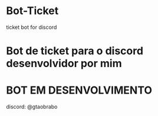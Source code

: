 # Bot-Ticket
ticket bot for discord

# Bot de ticket para o discord desenvolvidor por mim 

# BOT EM DESENVOLVIMENTO

discord: @gtaobrabo
